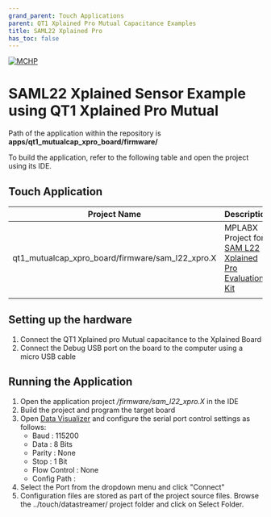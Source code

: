 ```yaml
---
grand_parent: Touch Applications
parent: QT1 Xplained Pro Mutual Capacitance Examples
title: SAML22 Xplained Pro
has_toc: false
---
```

[![MCHP](https://www.microchip.com/ResourcePackages/Microchip/assets/dist/images/logo.png)](https://www.microchip.com)

#  SAML22 Xplained Sensor Example using QT1 Xplained Pro Mutual 

Path of the application within the repository is **apps/qt1_mutualcap_xpro_board/firmware/**

To build the application, refer to the following table and open the project using its IDE.

## Touch Application

| Project Name      | Description                                    |
| ----------------- | ---------------------------------------------- |
| qt1_mutualcap_xpro_board/firmware/sam_l22_xpro.X    | MPLABX Project for [SAM L22 Xplained Pro Evaluation Kit](https://www.microchip.com/developmenttools/ProductDetails/PartNO/ATSAML22-XPRO-B)|
|||

## Setting up the hardware
1. Connect the QT1 Xplained pro Mutual capacitance to the Xplained Board
2. Connect the Debug USB port on the board to the computer using a micro USB cable


## Running the Application

1. Open the application project */firmware/sam_l22_xpro.X* in the IDE
2. Build the project and program the target board
3. Open [Data Visualizer](https://microchipdeveloper.com/mplabx:datavisualizer) and configure the serial port control settings as follows:
    - Baud : 115200
    - Data : 8 Bits
    - Parity : None
    - Stop : 1 Bit
    - Flow Control : None
    - Config Path : 
4.    Select the Port from the dropdown menu and click "Connect"
5.    Configuration files are stored as part of the project source files. Browse the ../touch/datastreamer/ project folder and click on Select Folder.
